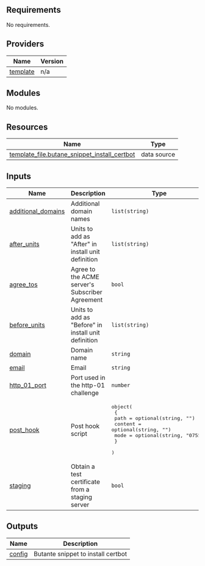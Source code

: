 <!-- BEGIN_TF_DOCS -->
## Requirements

No requirements.

## Providers

| Name | Version |
|------|---------|
| <a name="provider_template"></a> [template](#provider\_template) | n/a |

## Modules

No modules.

## Resources

| Name | Type |
|------|------|
| [template_file.butane_snippet_install_certbot](https://registry.terraform.io/providers/hashicorp/template/latest/docs/data-sources/file) | data source |

## Inputs

| Name | Description | Type | Default | Required |
|------|-------------|------|---------|:--------:|
| <a name="input_additional_domains"></a> [additional\_domains](#input\_additional\_domains) | Additional domain names | `list(string)` | `[]` | no |
| <a name="input_after_units"></a> [after\_units](#input\_after\_units) | Units to add as "After" in install unit definition | `list(string)` | `[]` | no |
| <a name="input_agree_tos"></a> [agree\_tos](#input\_agree\_tos) | Agree to the ACME server's Subscriber Agreement | `bool` | `false` | no |
| <a name="input_before_units"></a> [before\_units](#input\_before\_units) | Units to add as "Before" in install unit definition | `list(string)` | `[]` | no |
| <a name="input_domain"></a> [domain](#input\_domain) | Domain name | `string` | n/a | yes |
| <a name="input_email"></a> [email](#input\_email) | Email | `string` | n/a | yes |
| <a name="input_http_01_port"></a> [http\_01\_port](#input\_http\_01\_port) | Port used in the http-01 challenge | `number` | `80` | no |
| <a name="input_post_hook"></a> [post\_hook](#input\_post\_hook) | Post hook script | <pre>object(<br>    {<br>      path    = optional(string, "")<br>      content = optional(string, "")<br>      mode    = optional(string, "0755")<br>    }<br>  )</pre> | <pre>{<br>  "content": "",<br>  "mode": "0755",<br>  "path": ""<br>}</pre> | no |
| <a name="input_staging"></a> [staging](#input\_staging) | Obtain a test certificate from a staging server | `bool` | `true` | no |

## Outputs

| Name | Description |
|------|-------------|
| <a name="output_config"></a> [config](#output\_config) | Butante snippet to install certbot |
<!-- END_TF_DOCS -->